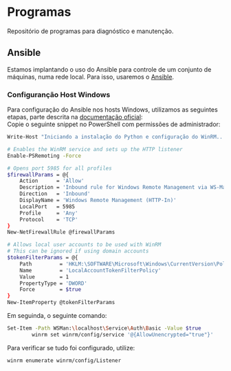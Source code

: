 # Programas
Repositório de programas para diagnóstico e manutenção.

## Ansible
Estamos implantando o uso do Ansible para controle de um conjunto de máquinas, numa rede local. Para isso, usaremos o [Ansible](https://docs.ansible.com/).  

### Configuranção Host Windows
Para configuração do Ansible nos hosts Windows, utilizamos as seguintes etapas, parte descrita na [documentação oficial](https://docs.ansible.com/ansible/latest/os_guide/windows_winrm.html#windows-winrm):  
Copie o seguinte snippet no PowerShell com permissões de administrador:
```bash
Write-Host "Iniciando a instalação do Python e configuração do WinRM..."

# Enables the WinRM service and sets up the HTTP listener
Enable-PSRemoting -Force

# Opens port 5985 for all profiles
$firewallParams = @{
    Action      = 'Allow'
    Description = 'Inbound rule for Windows Remote Management via WS-Management. [TCP 5985]'
    Direction   = 'Inbound'
    DisplayName = 'Windows Remote Management (HTTP-In)'
    LocalPort   = 5985
    Profile     = 'Any'
    Protocol    = 'TCP'
}
New-NetFirewallRule @firewallParams

# Allows local user accounts to be used with WinRM
# This can be ignored if using domain accounts
$tokenFilterParams = @{
    Path         = 'HKLM:\SOFTWARE\Microsoft\Windows\CurrentVersion\Policies\System'
    Name         = 'LocalAccountTokenFilterPolicy'
    Value        = 1
    PropertyType = 'DWORD'
    Force        = $true
}
New-ItemProperty @tokenFilterParams
```

Em seguinda, o seguinte comando:
```bash
Set-Item -Path WSMan:\localhost\Service\Auth\Basic -Value $true
        winrm set winrm/config/service '@{AllowUnencrypted="true"}'
```

Para verificar se tudo foi configurado, utilize:
```bash
winrm enumerate winrm/config/Listener
```

